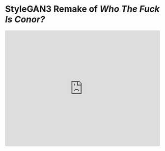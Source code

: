 # StyleGAN3 Remake of *Who The Fuck Is Conor?*

<div style="padding:75% 0 0 0;position:relative;"><iframe src="https://player.vimeo.com/video/962166101?h=1afdee87e7&amp;badge=0&amp;autopause=0&amp;player_id=0&amp;app_id=58479" frameborder="0" allow="autoplay; fullscreen; picture-in-picture; clipboard-write" style="position:absolute;top:0;left:0;width:100%;height:100%;" title="Original side by side StyleGAN3 remake - Who The Fuck Is Conor?"></iframe></div><script src="https://player.vimeo.com/api/player.js"></script>
